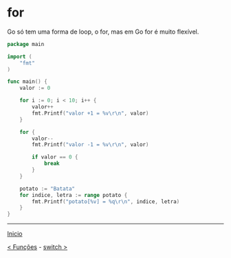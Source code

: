 # for

Go só tem uma forma de loop, o for, mas em Go for é muito flexível.

```go
package main

import (
	"fmt"
)

func main() {
	valor := 0

	for i := 0; i < 10; i++ {
		valor++
		fmt.Printf("valor +1 = %v\r\n", valor)
	}

	for {
		valor--
		fmt.Printf("valor -1 = %v\r\n", valor)

		if valor == 0 {
			break
		}
	}

	potato := "Batata"
	for indice, letra := range potato {
		fmt.Printf("potato[%v] = %q\r\n", indice, letra)
	}
}
```

---
[Inicio](../README.md)

[< Funções](../funcoes/) - [switch >](../switch/)
